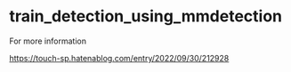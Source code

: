 # train_detection_using_mmdetection

For more information

https://touch-sp.hatenablog.com/entry/2022/09/30/212928
